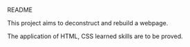 README

This project aims to deconstruct and rebuild a webpage.

The application of HTML, CSS learned skills are to be proved.
